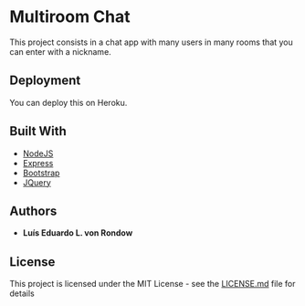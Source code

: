 # Multiroom Chat

This project consists in a chat app with many users in many rooms that you can enter with a nickname.

## Deployment

You can deploy this on Heroku.

## Built With

* [NodeJS](https://nodejs.org)
* [Express](http://expressjs.com)
* [Bootstrap](https://getbootstrap.com/)
* [JQuery](https://jquery.com/)

## Authors

* **Luís Eduardo L. von Rondow**

## License

This project is licensed under the MIT License - see the [LICENSE.md](LICENSE.md) file for details


